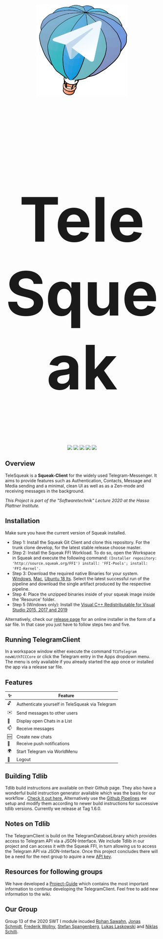 <p align="center"><img width="300" height="300" src="assets/logo.png" alt="TeleSqueak"></p>

<h1 align="center" style=font-size:200px>TeleSqueak</h1>

<p align="center">
    <a href="https://github.com/hpi-swa-teaching/TelegramClient/commits/" title="Last Commit"><img src="https://img.shields.io/github/last-commit/hpi-swa-teaching/TelegramClient?style=flat"></a>
    <a href="https://github.com/hpi-swa-teaching/TelegramClient/issues" title="Open Issues"><img src="https://img.shields.io/github/issues/hpi-swa-teaching/TelegramClient"></a>
        <a href="https://github.com/hpi-swa-teaching/TelegramClient/actions?query=workflow%3ACI" title="Build Status - Master"><img src="https://img.shields.io/github/workflow/status/hpi-swa-teaching/telegramclient/CI/master?color=dwa&label=master&logo=dwa&logoColor=daw"></a>
    <a href="https://github.com/hpi-swa-teaching/TelegramClient/actions?query=workflow%3ACI" title="Build Status - Develop"><img src="https://img.shields.io/github/workflow/status/hpi-swa-teaching/telegramclient/CI/master?color=dwa&label=develop&logo=dwa&logoColor=daw"></a>
    <a href="./LICENSE" title="License"><img src="https://img.shields.io/github/license/hpi-swa-teaching/TelegramClient"></a>
</p>

## Overview
TeleSqueak is a **Squeak-Client** for the widely used Telegram-Messenger. It aims to provide features such as Authentication, Contacts, Message and Media sending and a minimal, clean UI as well as as a Zen-mode and receiving messages in the background.

*This Project is part of the "Softwaretechnik" Lecture 2020 at the Hasso Plattner Institute.*

## Installation
Make sure you have the current version of Squeak installed.
* Step 1: Install the Squeak Git Client and clone this repository. For the trunk clone develop, for the latest stable release choose master.
* Step 2: Install the Squeak FFI Workload. To do so, open the Workspace in Squeak and execute the following command:   `(Installer repository: 'http://source.squeak.org/FFI')
install: 'FFI-Pools';
install: 'FFI-Kernel'.`
* Step 3: Download the required native Binaries for your system. [Windows](https://github.com/hpi-swa-teaching/tdlib/actions?query=workflow%3A%22Windows+CI%22), [Mac](https://github.com/hpi-swa-teaching/tdlib/actions?query=workflow%3A%22Tdlib+Max+x64+Build%22), [Ubuntu 18 lts](https://github.com/hpi-swa-teaching/tdlib/actions?query=workflow%3A%22Tdlib+Ubuntu+Build%22). Select the latest successful run of the pipeline and download the single artifact produced by the respective pipeline.
* Step 4: Place the unzipped binaries inside of your squeak image inside the 'Resource' folder.
* Step 5 (Windows only): Install the [Visual C++ Redistributable for Visual Studio 2015, 2017 and 2019](https://aka.ms/vs/16/release/vc_redist.x64.exe)

Alternatively, check our [release page](https://github.com/hpi-swa-teaching/TelegramClient/releases) for an online installer in the form of a sar file. In that case you just have to follow steps two and five.
## Running TelegramClient
In a workspace window either execute the command `TCUTelegram newWithTCCCore` or click the Telegram entry in the Apps dropdown menu. The menu is only available if you already started the app once or installed the app via a release sar file.

## Features
<table>
  <thead>
    <tr>
      <th>✨</th>
      <th>Feature</th>
    </tr>
  </thead>
  <tbody>
    <tr>
      <td>🔓</td>
      <td>Authenticate yourself in TeleSqueak via Telegram</td>
    </tr>
    <tr>
      <td>✉️</td>
      <td>Send messages to other users</td>
    </tr>
    <tr>
      <td>💬</td>
      <td>Display open Chats in a List</td>
    </tr>
    <tr>
      <td>📫</td>
      <td>Receive messages</td>
    </tr>
    <tr>
      <td>🆕</td>
      <td>Create new chats</td>
    </tr>
    <tr>
      <td>🔔</td>
      <td>Receive push notifications</td>
    </tr>
<tr>
      <td>🌍</td>
      <td>Start Telegram via WorldMenu</td>
    </tr>
    <tr>
      <td>🚶</td>
      <td>Logout</td>
    </tr>
  </tbody>
</table>

## Building Tdlib
Tdlib build instructions are available on their Github page. They also have a wonderful build instruction generator available which was the basis for our workflow . [Check it out here.](https://tdlib.github.io/td/build.html) Alternatively use the [Github Pipelines](https://github.com/hpi-swa-teaching/tdlib) we setup and modify them according to newer build instructions for successive tdlib versions. Currently we release at Tag 1.6.0.

## Notes on Tdlib
The TelegramClient is build on the TelegramDatabseLibrary which provides access to Telegram API via a JSON-Interface.
We include Tdlib in our project and can access it with the Squeak FFI, in turn allowing us to access the Telegram API via JSON-Interface.
Once this project concludes there will be a need for the next group to aquire a new [API key](https://core.telegram.org/api/obtaining_api_id).

## Resources for following groups
We have developed a [Project-Guide](https://github.com/hpi-swa-teaching/TelegramClient/wiki) which contains the most important information to continue developing the TelegramClient. Feel free to add new information to the wiki.

## Our Group
Group 13 of the 2020 SWT I module incuded [Rohan Sawahn](https://github.com/rohansaw), [Jonas Schmidt](https://github.com/schmidtjonas), [Frederik Wollny](https://github.com/Freddy200), [Stefan Spangenberg](https://github.com/sspangenberg), [Lukas Laskowski](https://github.com/lasklu) and [Niklas Schilli](https://github.com/Mrnikbobjeff).
